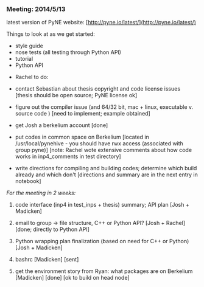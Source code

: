 ### Meeting: 2014/5/13

latest version of PyNE website: [http://pyne.io/latest/](http://pyne.io/latest/)

Things to look at as we get started: 
- style guide 
- nose tests (all testing through Python API) 
- tutorial 
- Python API

* Rachel to do: 
- contact Sebastian about thesis copyright and code license issues 
[thesis should be open source; PyNE license ok]

- figure out the compiler issue (and 64/32 bit, mac + linux, executable v. source code ) 
[need to implement; example obtained]

- get Josh a berkelium account 
[done]

- put codes in common space on Berkelium 
[located in /usr/local/pynehive - you should have rwx access (associated with group pyne)] 
[note: Rachel wote extensive comments about how code works in inp4_comments in test directory]

- write directions for compiling and building codes; determine which build already and which don't 
[directions and summary are in the next entry in notebook]

_For the meeting in 2 weeks:_

1. code interface (inp4 in test_inps + thesis) summary; API plan [Josh + Madicken]

2. email to group -> file structure, C++ or Python API? [Josh + Rachel] 
[done; directly to Python API]

3. Python wrapping plan finalization (based on need for C++ or Python) [Josh + Madicken]

4. bashrc [Madicken] 
[sent]

5. get the environment story from Ryan: what packages are on Berkelium [Madicken] 
[done] 
[ok to build on head node]